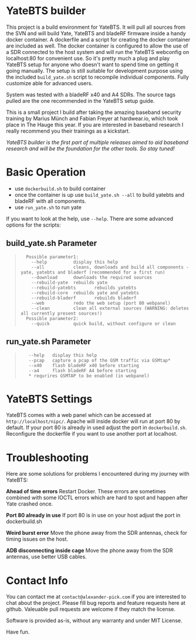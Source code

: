 # YateBTS builder

This project is a build environment for YateBTS. It will pull all sources from the SVN and will build Yate, YateBTS and bladeRF firmware inside a handy docker container. A dockerfile and a script for creating the docker container are included as well. The docker container is configured to allow the use of a SDR connected to the host system and will run the YateBTS webconfig on localhost:80 for convenient use. So it's pretty much a plug and play YateBTS setup for anyone who doesn't want to spend time on getting it going manually. The setup is still suitable for development purpose using the included `build_yate.sh` script to recompile individual components. Fully customize able for advanced users. 

System was tested with a bladeRF x40 and A4 SDRs. The source tags pulled are the one recommended in the YateBTS setup guide.

This is a small project I build after taking the amazing baseband security training by Marius Münch and Fabian Freyer at hardwear.io, which took place in The Hauge this year. If you are interested in baseband research I really recommend you their trainings as a kickstart.

*YateBTS builder is the first part of multiple releases aimed to aid baseband research and will be the foundation for the other tools. So stay tuned!*

# Basic Operation

- use `dockerbuild.sh` to build container
- once the container is up use `build_yate.sh --all` to build yatebts and bladeRF with all components.
- use `run_yate.sh` to run yate

If you want to look at the help, use `--help`. There are some advanced options for the scripts:

## build_yate.sh Parameter

> 		Possible parameter1:
>         --help          display this help
>         --all           cleans, downloads and build all components - yate, yatebts and bladerf (recommended for a first run)
>         --download      downloads the required sources
>         --rebuild-yate  rebuilds yate
>         --rebuild-yatebts       rebuilds yatebts
>         --rebuild-core  rebuilds yate and yatebts
>         --rebuild-bladerf       rebuilds bladerf
>         --web           redo the web setup (port 80 webpanel)
>         --clean         clean all external sources (WARNING: deletes all currently present sources!)
> 		Possible parameter2:
>         --quick         quick build, without configure or clean

## run_yate.sh Parameter

>        --help   display this help
>        --pcap   capture a pcap of the GSM traffic via GSMtap*
>        --x40    flash bladeRF x40 before starting
>        --a4     flash bladeRF A4 before starting
>        * requrires GSMTAP to be enabled (in webpanel)

# YateBTS Settings

YateBTS comes with a web panel which can be accessed at `http://localhost/nipc/`. Apache will inside docker will run at port 80 by default. If your port 80 is already in used adjust the port in `dockerbuild.sh`. Reconfigure the dockerfile if you want to use another port at localhost.

# Troubleshooting

Here are some solutions for problems I encountered during my journey with YateBTS:

**Ahead of time errors**
Restart Docker. These errors are sometimes combined with some IOCTL errors which are hard to spot and happen after Yate crashed once.

**Port 80 already in use**
If port 80 is in use on your host adjust the port in dockerbuild.sh

**Weird burst error**
Move the phone away from the SDR antennas, check for timing issues on the host.

**ADB disconnecting inside cage**
Move the phone away from the SDR antennas, use better USB cables.

# Contact Info

You can contact me at `contact@alexander-pick.com` if you are interested to chat about the project. Please fill bug reports and feature requests here at github. Valeuable pull requests are welcome if they match the license.

Software is provided as-is, without any warranty and under MIT License.

Have fun.
